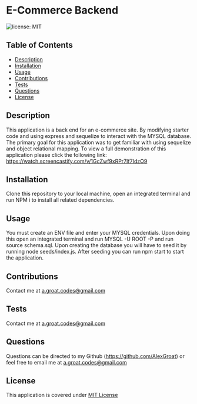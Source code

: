 # E-Commerce Backend

![license: MIT](https://img.shields.io/badge/license-MIT-blue)

## Table of Contents 
- [Description](#Description)
- [Installation](#Installation)
- [Usage](#Usage)
- [Contributions](#Contributions)
- [Tests](#Tests)
- [Questions](#Questions)
- [License](#License)
    
## Description
This application is a back end for an e-commerce site. By modifying starter code and using express and sequelize to interact with the MYSQL database. The primary goal for this application was to get familiar with using sequelize and object relational mapping. To view a full demonstration of this application please click the following link: https://watch.screencastify.com/v/1GcZwf9xRPr7If7IdzO9
    
## Installation
Clone this repository to your local machine, open an integrated terminal and run NPM i to install all related dependencies.
    
## Usage 
You must create an ENV file and enter your MYSQL credentials. Upon doing this open an integrated terminal and run MYSQL -U ROOT -P and run source schema.sql. Upon creating the database you will have to seed it by running node seeds/index.js. After seeding you can run npm start to start the application.
        
## Contributions
Contact me at a.groat.codes@gmail.com
    
## Tests
Contact me at a.groat.codes@gmail.com
    
## Questions 
Questions can be directed to my Github (https://github.com/AlexGroat) or feel free to email me at a.groat.codes@gmail.com 

## License 
This application is covered under [MIT License](https://opensource.org/licenses/MIT) 
    
